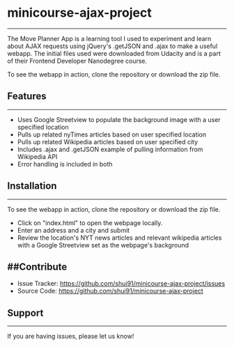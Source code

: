 # minicourse-ajax-project
--------
The Move Planner App is a learning tool I used to experiment and learn about AJAX requests using jQuery's .getJSON and .ajax to make a useful webapp. The initial files used were downloaded from Udacity and is a part of their Frontend Developer Nanodegree course. 

To see the webapp in action, clone the repository or download the zip file. 

## Features
--------

- Uses Google Streetview to populate the background image with a user specified location
- Pulls up related nyTimes articles based on user specified location
- Pulls up related Wikipedia articles based on user specified city
- Includes .ajax and .getJSON example of pulling information from Wikipedia API
- Error handling is included in both 

## Installation
------------

To see the webapp in action, clone the repository or download the zip file. 

* Click on "index.html" to open the webpage locally. 
* Enter an address and a city and submit
* Review the location's NYT news articles and relevant wikipedia articles with a Google Streetview set as the webpage's background

##Contribute
----------

- Issue Tracker: https://github.com/shui91/minicourse-ajax-project/issues
- Source Code: https://github.com/shui91/minicourse-ajax-project

## Support
-------

If you are having issues, please let us know!

